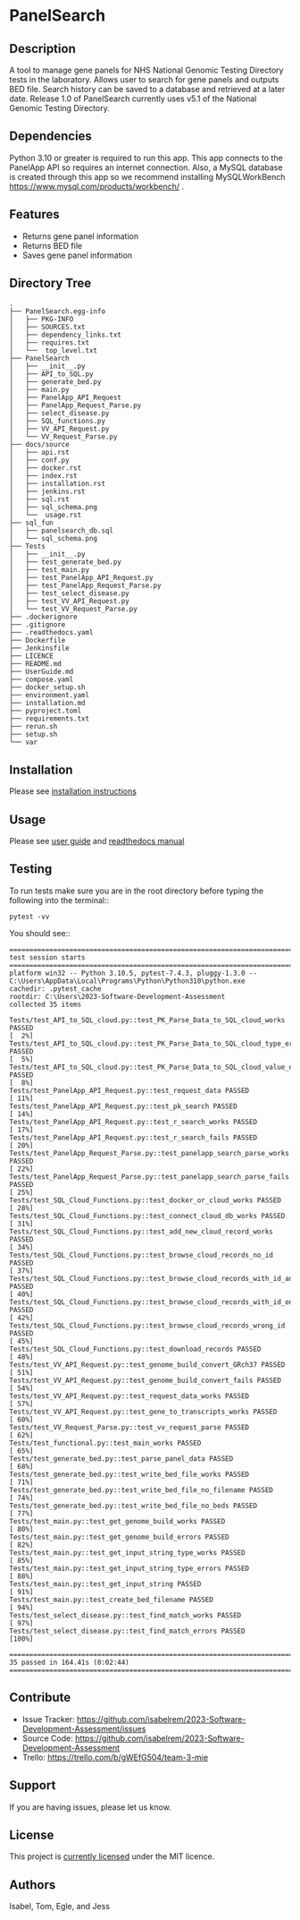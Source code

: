 PanelSearch
===========

Description
-----------

A tool to manage gene panels for NHS National Genomic Testing Directory tests in the laboratory.
Allows user to search for gene panels and outputs BED file.
Search history can be saved to a database and retrieved at a later date.
Release 1.0 of PanelSearch currently uses v5.1 of the National Genomic Testing Directory.

Dependencies
------------

Python 3.10 or greater is required to run this app. This app connects to the PanelApp API so requires an internet connection. Also, a MySQL database is created through this app so we recommend installing MySQLWorkBench https://www.mysql.com/products/workbench/ .

Features
--------

- Returns gene panel information
- Returns BED file
- Saves gene panel information

Directory Tree
-------------
    .
    ├── PanelSearch.egg-info
    │   ├── PKG-INFO
    │   ├── SOURCES.txt
    │   ├── dependency_links.txt
    │   ├── requires.txt
    │   └──  top_level.txt
    ├── PanelSearch
    │   ├── __init__.py
    │   ├── API_to_SQL.py
    │   ├── generate_bed.py
    │   ├── main.py
    │   ├── PanelApp_API_Request
    │   ├── PanelApp_Request_Parse.py
    │   ├── select_disease.py
    │   ├── SQL_functions.py
    │   ├── VV_API_Request.py
    │   └── VV_Request_Parse.py
    ├── docs/source
    │   ├── api.rst
    │   ├── conf.py
    │   ├── docker.rst
    │   ├── index.rst
    │   ├── installation.rst
    │   ├── jenkins.rst
    │   ├── sql.rst
    │   ├── sql_schema.png
    │   └──  usage.rst
    ├── sql_fun
    │   ├── panelsearch_db.sql
    │   └── sql_schema.png
    ├── Tests
    │   ├── __init__.py
    │   ├── test_generate_bed.py
    │   ├── test_main.py
    │   ├── test_PanelApp_API_Request.py
    │   ├── test_PanelApp_Request_Parse.py
    │   ├── test_select_disease.py
    │   ├── test_VV_API_Request.py
    │   └── test_VV_Request_Parse.py
    ├── .dockerignore
    ├── .gitignore
    ├── .readthedocs.yaml
    ├── Dockerfile
    ├── Jenkinsfile
    ├── LICENCE
    ├── README.md
    ├── UserGuide.md
    ├── compose.yaml
    ├── docker_setup.sh
    ├── environment.yaml
    ├── installation.md
    ├── pyproject.toml
    ├── requirements.txt
    ├── rerun.sh
    ├── setup.sh
    └── var


Installation
------------

Please see [installation instructions](https://github.com/isabelrem/2023-Software-Development-Assessment/tree/dev/installation.md)

Usage
-----

Please see [user guide](https://github.com/isabelrem/2023-Software-Development-Assessment/tree/dev/UserGuide.md) 
and [readthedocs manual](https://manchester.readthedocs.io/en/dev/)

Testing
-------
To run tests make sure you are in the root directory before typing the following into the terminal::

    pytest -vv

You should see::
    
    ============================================================================================= test session starts =============================================================================================
    platform win32 -- Python 3.10.5, pytest-7.4.3, pluggy-1.3.0 -- C:\Users\AppData\Local\Programs\Python\Python310\python.exe
    cachedir: .pytest_cache
    rootdir: C:\Users\2023-Software-Development-Assessment
    collected 35 items
    
    Tests/test_API_to_SQL_cloud.py::test_PK_Parse_Data_to_SQL_cloud_works PASSED                                                                                                                             [  2%]
    Tests/test_API_to_SQL_cloud.py::test_PK_Parse_Data_to_SQL_cloud_type_errors PASSED                                                                                                                       [  5%] 
    Tests/test_API_to_SQL_cloud.py::test_PK_Parse_Data_to_SQL_cloud_value_errors PASSED                                                                                                                      [  8%] 
    Tests/test_PanelApp_API_Request.py::test_request_data PASSED                                                                                                                                             [ 11%]
    Tests/test_PanelApp_API_Request.py::test_pk_search PASSED                                                                                                                                                [ 14%]
    Tests/test_PanelApp_API_Request.py::test_r_search_works PASSED                                                                                                                                           [ 17%]
    Tests/test_PanelApp_API_Request.py::test_r_search_fails PASSED                                                                                                                                           [ 20%]
    Tests/test_PanelApp_Request_Parse.py::test_panelapp_search_parse_works PASSED                                                                                                                            [ 22%]
    Tests/test_PanelApp_Request_Parse.py::test_panelapp_search_parse_fails PASSED                                                                                                                            [ 25%]
    Tests/test_SQL_Cloud_Functions.py::test_docker_or_cloud_works PASSED                                                                                                                                     [ 28%]
    Tests/test_SQL_Cloud_Functions.py::test_connect_cloud_db_works PASSED                                                                                                                                    [ 31%]
    Tests/test_SQL_Cloud_Functions.py::test_add_new_cloud_record_works PASSED                                                                                                                                [ 34%]
    Tests/test_SQL_Cloud_Functions.py::test_browse_cloud_records_no_id PASSED                                                                                                                                [ 37%]
    Tests/test_SQL_Cloud_Functions.py::test_browse_cloud_records_with_id_and_tables PASSED                                                                                                                   [ 40%]
    Tests/test_SQL_Cloud_Functions.py::test_browse_cloud_records_with_id_only PASSED                                                                                                                         [ 42%]
    Tests/test_SQL_Cloud_Functions.py::test_browse_cloud_records_wrong_id PASSED                                                                                                                             [ 45%]
    Tests/test_SQL_Cloud_Functions.py::test_download_records PASSED                                                                                                                                          [ 48%]
    Tests/test_VV_API_Request.py::test_genome_build_convert_GRch37 PASSED                                                                                                                                    [ 51%] 
    Tests/test_VV_API_Request.py::test_genome_build_convert_fails PASSED                                                                                                                                     [ 54%] 
    Tests/test_VV_API_Request.py::test_request_data_works PASSED                                                                                                                                             [ 57%]
    Tests/test_VV_API_Request.py::test_gene_to_transcripts_works PASSED                                                                                                                                      [ 60%]
    Tests/test_VV_Request_Parse.py::test_vv_request_parse PASSED                                                                                                                                             [ 62%]
    Tests/test_functional.py::test_main_works PASSED                                                                                                                                                         [ 65%]
    Tests/test_generate_bed.py::test_parse_panel_data PASSED                                                                                                                                                 [ 68%]
    Tests/test_generate_bed.py::test_write_bed_file_works PASSED                                                                                                                                             [ 71%]
    Tests/test_generate_bed.py::test_write_bed_file_no_filename PASSED                                                                                                                                       [ 74%]
    Tests/test_generate_bed.py::test_write_bed_file_no_beds PASSED                                                                                                                                           [ 77%] 
    Tests/test_main.py::test_get_genome_build_works PASSED                                                                                                                                                   [ 80%] 
    Tests/test_main.py::test_get_genome_build_errors PASSED                                                                                                                                                  [ 82%] 
    Tests/test_main.py::test_get_input_string_type_works PASSED                                                                                                                                              [ 85%]
    Tests/test_main.py::test_get_input_string_type_errors PASSED                                                                                                                                             [ 88%] 
    Tests/test_main.py::test_get_input_string PASSED                                                                                                                                                         [ 91%] 
    Tests/test_main.py::test_create_bed_filename PASSED                                                                                                                                                      [ 94%] 
    Tests/test_select_disease.py::test_find_match_works PASSED                                                                                                                                               [ 97%]
    Tests/test_select_disease.py::test_find_match_errors PASSED                                                                                                                                              [100%]
    
    ======================================================================================= 35 passed in 164.41s (0:02:44) ========================================================================================
    
Contribute
----------

- Issue Tracker: https://github.com/isabelrem/2023-Software-Development-Assessment/issues
- Source Code: https://github.com/isabelrem/2023-Software-Development-Assessment
- Trello: https://trello.com/b/gWEfG504/team-3-mie

Support
-------

If you are having issues, please let us know.

License
-------

This project is [currently licensed](https://github.com/isabelrem/2023-Software-Development-Assessment/tree/dev/LICENCE) under the MIT licence.

Authors
-------
Isabel, Tom, Egle, and Jess
